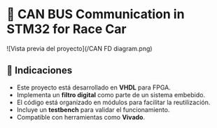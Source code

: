 # 🚀 CAN BUS Communication in STM32 for Race Car

![Vista previa del proyecto](/CAN FD diagram.png)

## 📌 Indicaciones

- Este proyecto está desarrollado en **VHDL** para FPGA.  
- Implementa un **filtro digital** como parte de un sistema embebido.  
- El código está organizado en módulos para facilitar la reutilización.  
- Incluye un **testbench** para validar el funcionamiento.  
- Compatible con herramientas como **Vivado**.  
